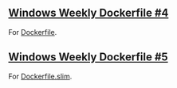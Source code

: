 ## [Windows Weekly Dockerfile #4](https://blog.sixeyed.com/windows-weekly-dockerfile-4/)

For [Dockerfile](Dockerfile).

## [Windows Weekly Dockerfile #5](https://blog.sixeyed.com/windows-weekly-dockerfile-5/)

For [Dockerfile.slim](Dockerfile.slim).